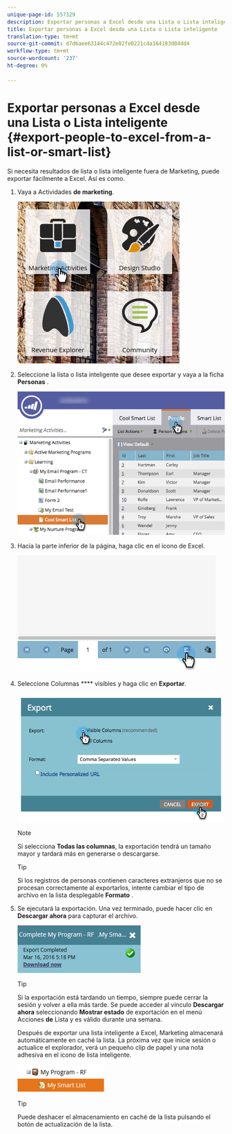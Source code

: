 ```yaml
---
unique-page-id: 557329
description: Exportar personas a Excel desde una Lista o Lista inteligente - Documentos de marketing - Documentación del producto
title: Exportar personas a Excel desde una Lista o Lista inteligente
translation-type: tm+mt
source-git-commit: d7d6aee63144c472e02fe0221c4a164183d04dd4
workflow-type: tm+mt
source-wordcount: '237'
ht-degree: 0%

---
```



# Exportar personas a Excel desde una Lista o Lista inteligente {#export-people-to-excel-from-a-list-or-smart-list}

Si necesita resultados de lista o lista inteligente fuera de Marketing, puede exportar fácilmente a Excel. Así es como.

1. Vaya a Actividades **de marketing**.

   ![](assets/ma.png)

1. Seleccione la lista o lista inteligente que desee exportar y vaya a la ficha **Personas** .

   ![](assets/smartlistpeopletab-hands.png)

1. Hacia la parte inferior de la página, haga clic en el icono de Excel.

   ![](assets/exportpeople.png)

1. Seleccione Columnas **** visibles y haga clic en **Exportar**.

   ![](assets/image2014-9-11-14-3a1-3a37.png)

   >[!NOTE]
   >
   >Si selecciona **Todas las columnas**, la exportación tendrá un tamaño mayor y tardará más en generarse o descargarse.

   >[!TIP]
   >
   >Si los registros de personas contienen caracteres extranjeros que no se procesan correctamente al exportarlos, intente cambiar el tipo de archivo en la lista desplegable **Formato** .

1. Se ejecutará la exportación. Una vez terminado, puede hacer clic en **Descargar ahora** para capturar el archivo.

   ![](assets/popup.png)

   >[!TIP]
   >
   >Si la exportación está tardando un tiempo, siempre puede cerrar la sesión y volver a ella más tarde. Se puede acceder al vínculo **Descargar ahora** seleccionando **Mostrar estado** de exportación en el menú Acciones **de** Lista y es válido durante una semana.

   Después de exportar una lista inteligente a Excel, Marketing almacenará automáticamente en caché la lista. La próxima vez que inicie sesión o actualice el explorador, verá un pequeño clip de papel y una nota adhesiva en el icono de lista inteligente.

   ![](assets/cached.png)

   >[!TIP]
   >
   >Puede deshacer el almacenamiento en caché de la lista pulsando el botón de actualización de la lista.

